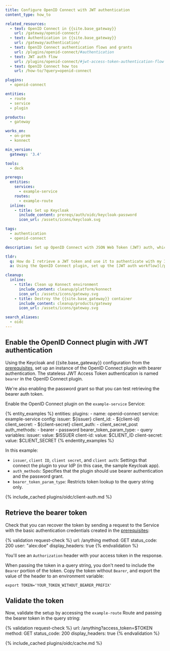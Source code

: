 ```yaml
---
title: Configure OpenID Connect with JWT authentication
content_type: how_to

related_resources:
  - text: OpenID Connect in {{site.base_gateway}}
    url: /gateway/openid-connect/
  - text: Authentication in {{site.base_gateway}}
    url: /gateway/authentication/
  - text: OpenID Connect authentication flows and grants
    url: /plugins/openid-connect/#authentication
  - text: JWT auth flow
    url: /plugins/openid-connect/#jwt-access-token-authentication-flow
  - text: OpenID Connect how tos
    url: /how-to/?query=openid-connect

plugins:
  - openid-connect

entities:
  - route
  - service
  - plugin

products:
  - gateway

works_on:
  - on-prem
  - konnect

min_version:
  gateway: '3.4'

tools:
  - deck

prereqs:
  entities:
    services:
      - example-service
    routes:
      - example-route
  inline:
    - title: Set up Keycloak
      include_content: prereqs/auth/oidc/keycloak-password
      icon_url: /assets/icons/keycloak.svg

tags:
  - authentication
  - openid-connect

description: Set up OpenID Connect with JSON Web Token (JWT) auth, which uses a bearer token for authentication with the IdP.

tldr:
  q: How do I retrieve a JWT token and use it to authenticate with my IdP?
  a: Using the OpenID Connect plugin, set up the [JWT auth workflow](/plugins/openid-connect/#jwt-access-token-authentication-flow) to connect to an identity provider (IdP) and use the validated token to access the upstream service.

cleanup:
  inline:
    - title: Clean up Konnect environment
      include_content: cleanup/platform/konnect
      icon_url: /assets/icons/gateway.svg
    - title: Destroy the {{site.base_gateway}} container
      include_content: cleanup/products/gateway
      icon_url: /assets/icons/gateway.svg

search_aliases:
  - oidc
---
```


## Enable the OpenID Connect plugin with JWT authentication

Using the Keycloak and {{site.base_gateway}} configuration from the [prerequisites](#prerequisites), 
set up an instance of the OpenID Connect plugin with bearer authentication. The stateless JWT Access Token authentication is named `bearer` in the OpenID Connect plugin.

We're also enabling the password grant so that you can test retrieving the bearer auth token. 

Enable the OpenID Connect plugin on the `example-service` Service:

{% entity_examples %}
entities:
  plugins:
    - name: openid-connect
      service: example-service
      config:
        issuer: ${issuer}
        client_id:
        - ${client-id}
        client_secret:
        - ${client-secret}
        client_auth:
        - client_secret_post
        auth_methods:
        - bearer
        - password
        bearer_token_param_type:
        - query
variables:
  issuer:
    value: $ISSUER
  client-id:
    value: $CLIENT_ID
  client-secret:
    value: $CLIENT_SECRET
{% endentity_examples %}

In this example:
* `issuer`, `client ID`, `client secret`, and `client auth`: Settings that connect the plugin to your IdP (in this case, the sample Keycloak app).
* `auth_methods`: Specifies that the plugin should use bearer authentication and the password grant.
* `bearer_token_param_type`: Restricts token lookup to the query string only.

{% include_cached plugins/oidc/client-auth.md %}

## Retrieve the bearer token

Check that you can recover the token by sending a request to the Service with the basic authentication credentials created in the [prerequisites](#prerequisites):

{% validation request-check %}
url: /anything
method: GET
status_code: 200
user: "alex:doe"
display_headers: true
{% endvalidation %}

You'll see an `Authorization` header with your access token in the response.

When passing the token in a query string, you don't need to include the `Bearer` portion of the token.
Copy the token without `Bearer`, and export the value of the header to an environment variable:

```
export TOKEN='YOUR_TOKEN_WITHOUT_BEARER_PREFIX'
```

## Validate the token

Now, validate the setup by accessing the `example-route` Route and passing the bearer token in the query string:

{% validation request-check %}
url: /anything?access_token=$TOKEN
method: GET
status_code: 200
display_headers: true
{% endvalidation %}

{% include_cached plugins/oidc/cache.md %}